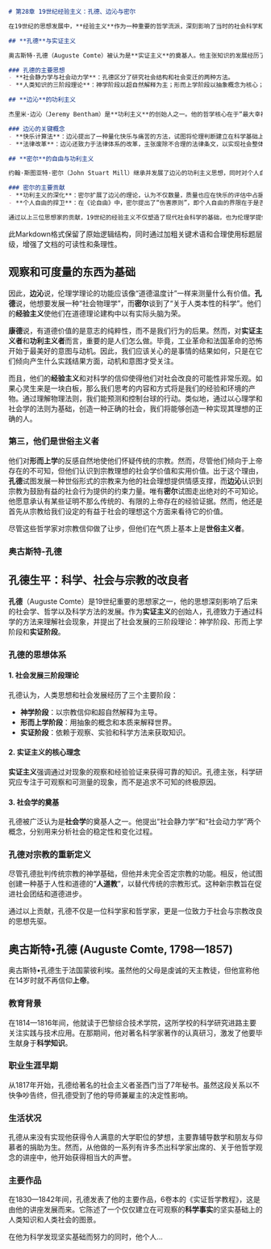 ```markdown
# 第28章 19世纪经验主义：孔德、边沁与密尔

在19世纪的思想发展中，**经验主义**作为一种重要的哲学流派，深刻影响了当时的社会科学和伦理学。本章将探讨三位关键人物的贡献：**孔德**、**边沁**与**密尔**。

## **孔德**与实证主义

奥古斯特·孔德（Auguste Comte）被认为是**实证主义**的奠基人。他主张知识的发展经历了三个阶段：神学阶段、形而上学阶段和实证阶段。孔德强调通过观察和实验来获取知识的重要性，并试图建立一种基于事实的科学研究方法。

### 孔德的主要思想
- **社会静力学与社会动力学**：孔德区分了研究社会结构和社会变迁的两种方法。
- **人类知识的三阶段理论**：神学阶段以超自然解释为主；形而上学阶段以抽象概念为核心；实证阶段则依赖于经验和观察。

## **边沁**的功利主义

杰里米·边沁（Jeremy Bentham）是**功利主义**的创始人之一。他的哲学核心在于“最大幸福原则”，即任何行为的道德价值应以其产生的快乐或痛苦为衡量标准。

### 边沁的关键概念
- **快乐计算法**：边沁提出了一种量化快乐与痛苦的方法，试图将伦理判断建立在科学基础上。
- **法律改革**：边沁还致力于法律体系的改革，主张废除不合理的法律条文，以实现社会整体的幸福最大化。

## **密尔**的自由与功利主义

约翰·斯图亚特·密尔（John Stuart Mill）继承并发展了边沁的功利主义思想，同时对个人自由进行了深入探讨。密尔的著作《论自由》和《功利主义》成为19世纪最重要的哲学文本之一。

### 密尔的主要贡献
- **功利主义的深化**：密尔扩展了边沁的理论，认为不仅数量，质量也应在快乐的评估中占据重要地位。
- **个人自由的捍卫**：在《论自由》中，密尔提出了“伤害原则”，即个人自由的界限在于是否对他人的利益造成了伤害。

通过以上三位思想家的贡献，19世纪的经验主义不仅塑造了现代社会科学的基础，也为伦理学提供了新的思考方向。
``` 

此Markdown格式保留了原始逻辑结构，同时通过加粗关键术语和合理使用标题层级，增强了文档的可读性和条理性。

## 观察和可度量的东西为基础

因此，**边沁**说，伦理学理论的功能应该像“道德温度计”一样来测量什么有价值。**孔德**说，他想要发展一种“社会物理学”，而**密尔**谈到了“关于人类本性的科学”。他们的**经验主义**使他们在道德理论建构中以有实际头脑为荣。

**康德**说，有道德价值的是意志的纯粹性，而不是我们行为的后果。然而，对**实证主义者**和**功利主义者**而言，重要的是人们怎么做。毕竟，工业革命和法国革命的恐怖开始于最美好的意图与动机。因此，我们应该关心的是事情的结果如何，只是在它们倾向产生什么实践结果方面，动机和意图才受关注。

而且，他们的**经验主义**和对科学的信仰使得他们对社会改良的可能性非常乐观。如果心灵生来是一块白板，那么我们思考的内容和方式将是我们的经验和环境的产物。通过理解物理法则，我们能预测和控制台球的行动。类似地，通过以心理学和社会学的法则为基础，创造一种正确的社会，我们将能够创造一种实现其理想的正确的人。

### 第三，他们是世俗主义者

他们对**形而上学**的反感自然地使他们怀疑传统的宗教。然而，尽管他们倾向于上帝存在的不可知，但他们认识到宗教理想的社会学价值和实用价值。出于这个理由，**孔德**试图发展一种世俗形式的宗教来为他的社会理想提供情感支撑，而**边沁**认识到宗教为鼓励有益的社会行为提供的约束力量。唯有**密尔**试图走出绝对的不可知论。他愿意承认有某些证明不那么传统的、有限的上帝存在的经验证据。然而，他还是首先从宗教给我们设定的有益于社会的理想这个方面来看待它的价值。

尽管这些哲学家对宗教信仰做了让步，但他们在气质上基本上是**世俗主义者**。

### 奥古斯特-孔德

## 孔德生平：科学、社会与宗教的改良者

**孔德**（Auguste Comte）是19世纪重要的思想家之一，他的思想深刻影响了后来的社会学、哲学以及科学方法的发展。作为**实证主义**的创始人，孔德致力于通过科学的方法来理解社会现象，并提出了社会发展的三阶段理论：神学阶段、形而上学阶段和**实证阶段**。

### 孔德的思想体系

#### 1. 社会发展三阶段理论
孔德认为，人类思想和社会发展经历了三个主要阶段：
- **神学阶段**：以宗教信仰和超自然解释为主导。
- **形而上学阶段**：用抽象的概念和本质来解释世界。
- **实证阶段**：依赖于观察、实验和科学方法来获取知识。

#### 2. 实证主义的核心理念
**实证主义**强调通过对现象的观察和经验验证来获得可靠的知识。孔德主张，科学研究应专注于可观察和可测量的现象，而不是追求不可知的终极原因。

#### 3. 社会学的奠基
孔德被广泛认为是**社会学**的奠基人之一。他提出“社会静力学”和“社会动力学”两个概念，分别用来分析社会的稳定性和变化过程。

### 孔德对宗教的重新定义
尽管孔德批判传统宗教的神学基础，但他并未完全否定宗教的功能。相反，他试图创建一种基于人性和道德的“**人道教**”，以替代传统的宗教形式。这种新宗教旨在促进社会团结和道德进步。

通过以上贡献，孔德不仅是一位科学家和哲学家，更是一位致力于社会与宗教改良的思想先驱。

## 奥古斯特•孔德 (Auguste Comte, 1798—1857)

奥古斯特•孔德生于法国蒙彼利埃。虽然他的父母是虔诚的天主教徒，但他宣称他在14岁时就不再信仰**上帝**。

### 教育背景

在1814—1816年间，他就读于巴黎综合技术学院，这所学校的科学研究进路主要关注实践与技术应用。在那期间，他对著名科学家著作的认真研习，激发了他要毕生献身于**科学知识**。

### 职业生涯早期

从1817年开始，孔德给著名的社会主义者圣西门当了7年秘书。虽然这段关系以不快争吵告终，但孔德受到了他的导师兼雇主的决定性影响。

### 生活状况

孔德从来没有实现他获得令人满意的大学职位的梦想，主要靠辅导数学和朋友与仰慕者的捐助为生。然而，从他做的一系列有许多杰出科学家出席的、关于他哲学观念的讲座中，他开始获得相当大的声誉。

### 主要作品

在1830—1842年间，孔德发表了他的主要作品，6卷本的《实证哲学教程》，这是由他的讲座发展而来。它陈述了一个仅仅建立在可观察的**科学事实**的坚实基础上的人类知识和人类社会的图景。

在他为科学发现坚实基础而努力的同时，他个人...